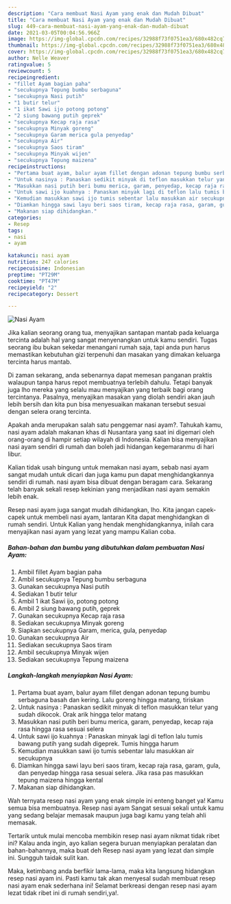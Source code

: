 ```yaml
---
description: "Cara membuat Nasi Ayam yang enak dan Mudah Dibuat"
title: "Cara membuat Nasi Ayam yang enak dan Mudah Dibuat"
slug: 449-cara-membuat-nasi-ayam-yang-enak-dan-mudah-dibuat
date: 2021-03-05T00:04:56.966Z
image: https://img-global.cpcdn.com/recipes/32988f73f0751ea3/680x482cq70/nasi-ayam-foto-resep-utama.jpg
thumbnail: https://img-global.cpcdn.com/recipes/32988f73f0751ea3/680x482cq70/nasi-ayam-foto-resep-utama.jpg
cover: https://img-global.cpcdn.com/recipes/32988f73f0751ea3/680x482cq70/nasi-ayam-foto-resep-utama.jpg
author: Nelle Weaver
ratingvalue: 5
reviewcount: 5
recipeingredient:
- "fillet Ayam bagian paha"
- "secukupnya Tepung bumbu serbaguna"
- "secukupnya Nasi putih"
- "1 butir telur"
- "1 ikat Sawi ijo potong potong"
- "2 siung bawang putih geprek"
- "secukupnya Kecap raja rasa"
- "secukupnya Minyak goreng"
- "secukupnya Garam merica gula penyedap"
- "secukupnya Air"
- "secukupnya Saos tiram"
- "secukupnya Minyak wijen"
- "secukupnya Tepung maizena"
recipeinstructions:
- "Pertama buat ayam, balur ayam fillet dengan adonan tepung bumbu serbaguna basah dan kering. Lalu goreng hingga matang, tiriskan"
- "Untuk nasinya : Panaskan sedikit minyak di teflon masukkan telur yang sudah dikocok. Orak arik hingga telor matang"
- "Masukkan nasi putih beri bumu merica, garam, penyedap, kecap raja rasa hingga rasa sesuai selera"
- "Untuk sawi ijo kuahnya : Panaskan minyak lagi di teflon lalu tumis bawang putih yang sudah digeprek. Tumis hingga harum"
- "Kemudian masukkan sawi ijo tumis sebentar lalu masukkan air secukupnya"
- "Diamkan hingga sawi layu beri saos tiram, kecap raja rasa, garam, gula, dan penyedap hingga rasa sesuai selera. Jika rasa pas masukkan tepung maizena hingga kental"
- "Makanan siap dihidangkan."
categories:
- Resep
tags:
- nasi
- ayam

katakunci: nasi ayam 
nutrition: 247 calories
recipecuisine: Indonesian
preptime: "PT29M"
cooktime: "PT47M"
recipeyield: "2"
recipecategory: Dessert

---
```



![Nasi Ayam](https://img-global.cpcdn.com/recipes/32988f73f0751ea3/680x482cq70/nasi-ayam-foto-resep-utama.jpg)

Jika kalian seorang orang tua, menyajikan santapan mantab pada keluarga tercinta adalah hal yang sangat menyenangkan untuk kamu sendiri. Tugas seorang ibu bukan sekedar menangani rumah saja, tapi anda pun harus memastikan kebutuhan gizi terpenuhi dan masakan yang dimakan keluarga tercinta harus mantab.

Di zaman  sekarang, anda sebenarnya dapat memesan panganan praktis walaupun tanpa harus repot membuatnya terlebih dahulu. Tetapi banyak juga lho mereka yang selalu mau menyajikan yang terbaik bagi orang tercintanya. Pasalnya, menyajikan masakan yang diolah sendiri akan jauh lebih bersih dan kita pun bisa menyesuaikan makanan tersebut sesuai dengan selera orang tercinta. 



Apakah anda merupakan salah satu penggemar nasi ayam?. Tahukah kamu, nasi ayam adalah makanan khas di Nusantara yang saat ini digemari oleh orang-orang di hampir setiap wilayah di Indonesia. Kalian bisa menyajikan nasi ayam sendiri di rumah dan boleh jadi hidangan kegemaranmu di hari libur.

Kalian tidak usah bingung untuk memakan nasi ayam, sebab nasi ayam sangat mudah untuk dicari dan juga kamu pun dapat menghidangkannya sendiri di rumah. nasi ayam bisa dibuat dengan beragam cara. Sekarang telah banyak sekali resep kekinian yang menjadikan nasi ayam semakin lebih enak.

Resep nasi ayam juga sangat mudah dihidangkan, lho. Kita jangan capek-capek untuk membeli nasi ayam, lantaran Kita dapat menghidangkan di rumah sendiri. Untuk Kalian yang hendak menghidangkannya, inilah cara menyajikan nasi ayam yang lezat yang mampu Kalian coba.

<!--inarticleads1-->

##### Bahan-bahan dan bumbu yang dibutuhkan dalam pembuatan Nasi Ayam:

1. Ambil fillet Ayam bagian paha
1. Ambil secukupnya Tepung bumbu serbaguna
1. Gunakan secukupnya Nasi putih
1. Sediakan 1 butir telur
1. Ambil 1 ikat Sawi ijo, potong potong
1. Ambil 2 siung bawang putih, geprek
1. Gunakan secukupnya Kecap raja rasa
1. Sediakan secukupnya Minyak goreng
1. Siapkan secukupnya Garam, merica, gula, penyedap
1. Gunakan secukupnya Air
1. Sediakan secukupnya Saos tiram
1. Ambil secukupnya Minyak wijen
1. Sediakan secukupnya Tepung maizena




<!--inarticleads2-->

##### Langkah-langkah menyiapkan Nasi Ayam:

1. Pertama buat ayam, balur ayam fillet dengan adonan tepung bumbu serbaguna basah dan kering. Lalu goreng hingga matang, tiriskan
1. Untuk nasinya : Panaskan sedikit minyak di teflon masukkan telur yang sudah dikocok. Orak arik hingga telor matang
1. Masukkan nasi putih beri bumu merica, garam, penyedap, kecap raja rasa hingga rasa sesuai selera
1. Untuk sawi ijo kuahnya : Panaskan minyak lagi di teflon lalu tumis bawang putih yang sudah digeprek. Tumis hingga harum
1. Kemudian masukkan sawi ijo tumis sebentar lalu masukkan air secukupnya
1. Diamkan hingga sawi layu beri saos tiram, kecap raja rasa, garam, gula, dan penyedap hingga rasa sesuai selera. Jika rasa pas masukkan tepung maizena hingga kental
1. Makanan siap dihidangkan.




Wah ternyata resep nasi ayam yang enak simple ini enteng banget ya! Kamu semua bisa membuatnya. Resep nasi ayam Sangat sesuai sekali untuk kamu yang sedang belajar memasak maupun juga bagi kamu yang telah ahli memasak.

Tertarik untuk mulai mencoba membikin resep nasi ayam nikmat tidak ribet ini? Kalau anda ingin, ayo kalian segera buruan menyiapkan peralatan dan bahan-bahannya, maka buat deh Resep nasi ayam yang lezat dan simple ini. Sungguh taidak sulit kan. 

Maka, ketimbang anda berfikir lama-lama, maka kita langsung hidangkan resep nasi ayam ini. Pasti kamu tak akan menyesal sudah membuat resep nasi ayam enak sederhana ini! Selamat berkreasi dengan resep nasi ayam lezat tidak ribet ini di rumah sendiri,ya!.

